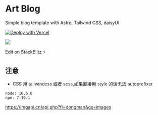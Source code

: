 # Art Blog

Simple blog template with Astro, Tailwind CSS, daisyUI

[![Deploy with Vercel](https://vercel.com/button)](https://vercel.com/new/import?s=https://github.com/npmrun/daisy-blog&hasTrialAvailable=1&showOptionalTeamCreation=false)

[![](https://www.netlify.com/img/deploy/button.svg)](https://app.netlify.com/start/deploy?repository=https://github.com/npmrun/daisy-blog)

[Edit on StackBlitz ⚡️](https://stackblitz.com/edit/github-t3qg89)

## 注意

- CSS 用 tailwindcss 或者 scss,如果直接用 style 的话无法 autoprefixer

```
node: 16.5.0
npm: 7.19.1
```

https://imgapi.cn/api.php?fl=dongman&gs=images